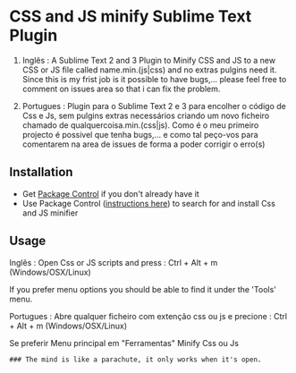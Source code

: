 # CSS and JS minify Sublime Text Plugin


1. Inglês :
A Sublime Text 2 and 3 Plugin to Minify CSS and JS to a new CSS or JS file called name.min.(js|css) and no extras pulgins need it.
Since this is my frist job is it possible to have bugs,... please feel free to comment on issues area so that i can fix the problem.

2. Portugues :
Plugin para o Sublime Text 2 e 3 para encolher o código de Css e Js, sem pulgins extras necessários criando um novo ficheiro chamado de qualquercoisa.min.(css|js).
Como é o meu primeiro projecto é possivel que tenha bugs,... e como tal peço-vos para comentarem na area de issues de forma a poder corrigir o erro(s)

## Installation
- Get [Package Control](https://sublime.wbond.net/installation) if you don't already have it
- Use Package Control ([instructions here](https://sublime.wbond.net/docs/usage)) to search for and install Css and JS minifier

## Usage

Inglês :
Open Css or JS scripts and press :
    Ctrl + Alt + m (Windows/OSX/Linux)

If you prefer menu options you should be able to find it under the 'Tools' menu.

Portugues :
Abre qualquer ficheiro com extenção css ou js e precione :
    Ctrl + Alt + m (Windows/OSX/Linux)

Se preferir Menu principal em "Ferramentas" Minify Css ou Js


```
### The mind is like a parachute, it only works when it's open.
```
